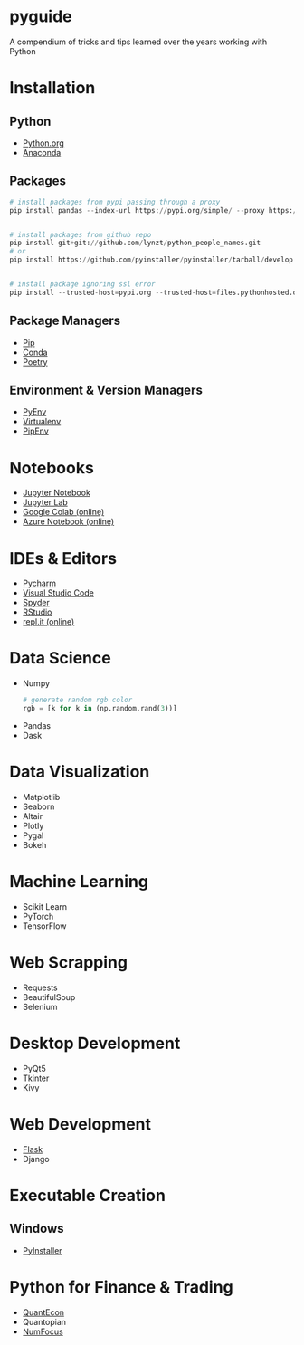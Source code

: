 # pyguide
A compendium of tricks and tips learned over the years working with Python

# Installation
## Python
* [Python.org](https://www.python.org/)
* [Anaconda](https://www.anaconda.com/)

## Packages
```python
# install packages from pypi passing through a proxy
pip install pandas --index-url https://pypi.org/simple/ --proxy https://yourproxy.com:8080


# install packages from github repo
pip install git+git://github.com/lynzt/python_people_names.git
# or
pip install https://github.com/pyinstaller/pyinstaller/tarball/develop


# install package ignoring ssl error
pip install --trusted-host=pypi.org --trusted-host=files.pythonhosted.org jinja2
```

## Package Managers
* [Pip](https://pip.pypa.io/en/stable/)
* [Conda](https://docs.conda.io/en/latest/)
* [Poetry](https://python-poetry.org/)

## Environment & Version Managers
* [PyEnv](https://github.com/pyenv/pyenv)
* [Virtualenv](https://virtualenv.pypa.io/en/latest/)
* [PipEnv](https://github.com/pypa/pipenv)

# Notebooks
* [Jupyter Notebook](https://jupyter.org/install.html)
* [Jupyter Lab](https://jupyterlab.readthedocs.io/en/stable/)
* [Google Colab (online)](https://colab.research.google.com/)
* [Azure Notebook (online)](https://notebooks.azure.com/)

# IDEs & Editors
* [Pycharm](https://www.jetbrains.com/pycharm/)
* [Visual Studio Code](https://code.visualstudio.com/)
* [Spyder](https://www.spyder-ide.org/)
* [RStudio](https://solutions.rstudio.com/python/overview/)
* [repl.it (online)](https://repl.it/)


# Data Science
* Numpy
    ```python
    # generate random rgb color
    rgb = [k for k in (np.random.rand(3))]
    ```
* Pandas
* Dask

# Data Visualization
* Matplotlib
* Seaborn
* Altair
* Plotly
* Pygal
* Bokeh

# Machine Learning
* Scikit Learn
* PyTorch
* TensorFlow

# Web Scrapping
* Requests
* BeautifulSoup
* Selenium

# Desktop  Development
* PyQt5
* Tkinter
* Kivy

# Web Development
* [Flask](https://palletsprojects.com/p/flask/)
* Django

# Executable Creation
## Windows
* [PyInstaller](https://pyinstaller.readthedocs.io/en/stable/installation.html)

# Python for Finance & Trading
* [QuantEcon](https://quantecon.org/)
* Quantopian
* [NumFocus](https://numfocus.org/)